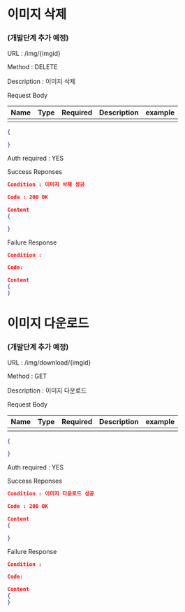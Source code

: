 # 이미지 삭제

### (개발단계 추가 예정)

URL : /img/{imgid}

Method : DELETE

Description : 이미지 삭제

Request Body 

| Name | Type | Required | Description | example |
| --- | --- | --- | --- | --- |
|  |  |  |  |  |

```json
{

}
```

Auth required : YES

Success Reponses

```json
Condition : 이미지 삭제 성공

Code : 200 OK

Content
{

}
```

Failure Response

```json
Condition : 

Code: 

Content
{
}
```

# 이미지 다운로드

### (개발단계 추가 예정)

URL : /img/download/{imgid}

Method : GET

Description : 이미지 다운로드

Request Body 

| Name | Type | Required | Description | example |
| --- | --- | --- | --- | --- |
|  |  |  |  |  |

```json
{

}
```

Auth required : YES

Success Reponses

```json
Condition : 이미지 다운로드 성공

Code : 200 OK

Content
{

}
```

Failure Response

```json
Condition : 

Code: 

Content
{
}
```